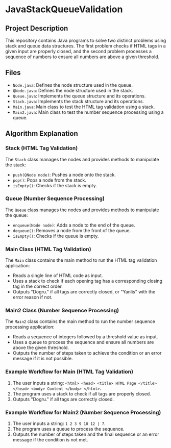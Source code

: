 ﻿# JavaStackQueueValidation
## Project Description
This repository contains Java programs to solve two distinct problems using stack and queue data structures. The first problem checks if HTML tags in a given input are properly closed, and the second problem processes a sequence of numbers to ensure all numbers are above a given threshold.

## Files
- `Node.java`: Defines the node structure used in the queue.
- `QNode.java`: Defines the node structure used in the stack.
- `Queue.java`: Implements the queue structure and its operations.
- `Stack.java`: Implements the stack structure and its operations.
- `Main.java`: Main class to test the HTML tag validation using a stack.
- `Main2.java`: Main class to test the number sequence processing using a queue.

## Algorithm Explanation

### Stack (HTML Tag Validation)
The `Stack` class manages the nodes and provides methods to manipulate the stack:
- `push(QNode node)`: Pushes a node onto the stack.
- `pop()`: Pops a node from the stack.
- `isEmpty()`: Checks if the stack is empty.

### Queue (Number Sequence Processing)
The `Queue` class manages the nodes and provides methods to manipulate the queue:
- `enqueue(Node node)`: Adds a node to the end of the queue.
- `dequeue()`: Removes a node from the front of the queue.
- `isEmpty()`: Checks if the queue is empty.

### Main Class (HTML Tag Validation)
The `Main` class contains the main method to run the HTML tag validation application:
- Reads a single line of HTML code as input.
- Uses a stack to check if each opening tag has a corresponding closing tag in the correct order.
- Outputs "Dogru." if all tags are correctly closed, or "Yanlis" with the error reason if not.

### Main2 Class (Number Sequence Processing)
The `Main2` class contains the main method to run the number sequence processing application:
- Reads a sequence of integers followed by a threshold value as input.
- Uses a queue to process the sequence and ensure all numbers are above the given threshold.
- Outputs the number of steps taken to achieve the condition or an error message if it is not possible.

### Example Workflow for Main (HTML Tag Validation)
1. The user inputs a string: `<html> <head> <title> HTML Page </title> </head> <body> Content </body> </html>`.
2. The program uses a stack to check if all tags are properly closed.
3. Outputs "Dogru." if all tags are correctly closed.

### Example Workflow for Main2 (Number Sequence Processing)
1. The user inputs a string: `1 2 3 9 10 12 | 7`.
2. The program uses a queue to process the sequence.
3. Outputs the number of steps taken and the final sequence or an error message if the condition is not met.
